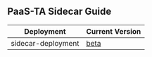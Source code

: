 ## PaaS-TA Sidecar Guide

|Deployment|Current Version| 
|-------------|-------------|
|sidecar-deployment| [beta](https://github.com/PaaS-TA/sidecar-deployment/releases/tag/beta) | 

